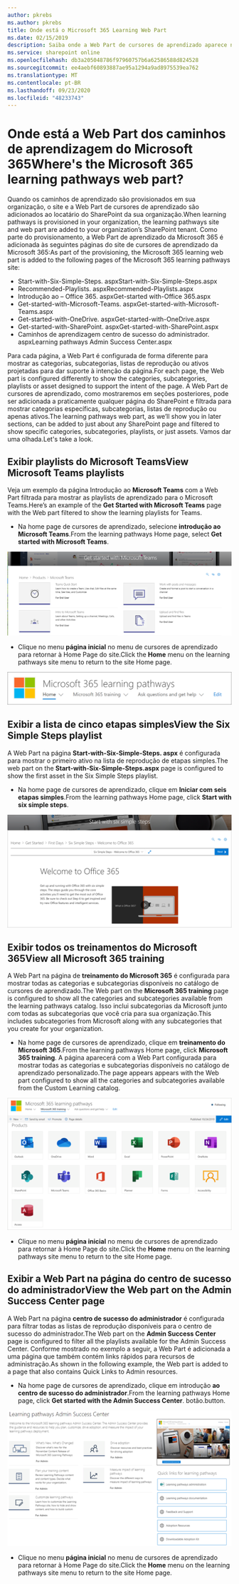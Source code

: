 ```yaml
---
author: pkrebs
ms.author: pkrebs
title: Onde está o Microsoft 365 Learning Web Part
ms.date: 02/15/2019
description: Saiba onde a Web Part de cursores de aprendizado aparece no site de cursores de aprendizado
ms.service: sharepoint online
ms.openlocfilehash: db3a205048786f97960757b6a62586588d824528
ms.sourcegitcommit: ee4aebf60893887ae95a1294a9ad8975539ea762
ms.translationtype: MT
ms.contentlocale: pt-BR
ms.lasthandoff: 09/23/2020
ms.locfileid: "48233743"
---
```

# <a name="wheres-the-microsoft-365-learning-pathways-web-part"></a><span data-ttu-id="f4e76-103">Onde está a Web Part dos caminhos de aprendizagem do Microsoft 365</span><span class="sxs-lookup"><span data-stu-id="f4e76-103">Where's the Microsoft 365 learning pathways web part?</span></span> 

<span data-ttu-id="f4e76-104">Quando os caminhos de aprendizado são provisionados em sua organização, o site e a Web Part de cursores de aprendizado são adicionados ao locatário do SharePoint da sua organização.</span><span class="sxs-lookup"><span data-stu-id="f4e76-104">When learning pathways is provisioned in your organization, the learning pathways site and web part are added to your organization’s SharePoint tenant.</span></span> <span data-ttu-id="f4e76-105">Como parte do provisionamento, a Web Part de aprendizado da Microsoft 365 é adicionada às seguintes páginas do site de cursores de aprendizado da Microsoft 365:</span><span class="sxs-lookup"><span data-stu-id="f4e76-105">As part of the provisioning, the Microsoft 365 learning web part is added to the following pages of the Microsoft 365 learning pathways site:</span></span>

- <span data-ttu-id="f4e76-106">Start-with-Six-Simple-Steps. aspx</span><span class="sxs-lookup"><span data-stu-id="f4e76-106">Start-with-Six-Simple-Steps.aspx</span></span> 
- <span data-ttu-id="f4e76-107">Recommended-Playlists. aspx</span><span class="sxs-lookup"><span data-stu-id="f4e76-107">Recommended-Playlists.aspx</span></span>
- <span data-ttu-id="f4e76-108">Introdução ao – Office 365. aspx</span><span class="sxs-lookup"><span data-stu-id="f4e76-108">Get-started with-Office 365.aspx</span></span>
- <span data-ttu-id="f4e76-109">Get-started-with-Microsoft-Teams. aspx</span><span class="sxs-lookup"><span data-stu-id="f4e76-109">Get-started-with-Microsoft-Teams.aspx</span></span>
- <span data-ttu-id="f4e76-110">Get-started-with-OneDrive. aspx</span><span class="sxs-lookup"><span data-stu-id="f4e76-110">Get-started-with-OneDrive.aspx</span></span>
- <span data-ttu-id="f4e76-111">Get-started-with-SharePoint. aspx</span><span class="sxs-lookup"><span data-stu-id="f4e76-111">Get-started-with-SharePoint.aspx</span></span>
- <span data-ttu-id="f4e76-112">Caminhos de aprendizagem centro de sucesso do administrador. aspx</span><span class="sxs-lookup"><span data-stu-id="f4e76-112">Learning pathways Admin Success Center.aspx</span></span>

<span data-ttu-id="f4e76-113">Para cada página, a Web Part é configurada de forma diferente para mostrar as categorias, subcategorias, listas de reprodução ou ativos projetadas para dar suporte à intenção da página.</span><span class="sxs-lookup"><span data-stu-id="f4e76-113">For each page, the Web part is configured differently to show the categories, subcategories, playlists or asset designed to support the intent of the page.</span></span> <span data-ttu-id="f4e76-114">A Web Part de cursores de aprendizado, como mostraremos em seções posteriores, pode ser adicionada a praticamente qualquer página do SharePoint e filtrada para mostrar categorias específicas, subcategorias, listas de reprodução ou apenas ativos.</span><span class="sxs-lookup"><span data-stu-id="f4e76-114">The learning pathways web part, as we’ll show you in later sections, can be added to just about any SharePoint page and filtered to show specific categories, subcategories, playlists, or just assets.</span></span> <span data-ttu-id="f4e76-115">Vamos dar uma olhada.</span><span class="sxs-lookup"><span data-stu-id="f4e76-115">Let's take a look.</span></span> 

## <a name="view-microsoft-teams-playlists"></a><span data-ttu-id="f4e76-116">Exibir playlists do Microsoft Teams</span><span class="sxs-lookup"><span data-stu-id="f4e76-116">View Microsoft Teams playlists</span></span>

<span data-ttu-id="f4e76-117">Veja um exemplo da página Introdução ao **Microsoft Teams** com a Web Part filtrada para mostrar as playlists de aprendizado para o Microsoft Teams.</span><span class="sxs-lookup"><span data-stu-id="f4e76-117">Here’s an example of the **Get Started with Microsoft Teams** page with the Web part filtered to show the learning playlists for Teams.</span></span> 

- <span data-ttu-id="f4e76-118">Na home page de cursores de aprendizado, selecione **introdução ao Microsoft Teams**.</span><span class="sxs-lookup"><span data-stu-id="f4e76-118">From the learning pathways Home page, select **Get started with Microsoft Teams**.</span></span>

![cg-whereiswp-teams.png](media/cg-whereiswp-teams.png)

- <span data-ttu-id="f4e76-120">Clique no menu **página inicial** no menu de cursores de aprendizado para retornar à Home Page do site.</span><span class="sxs-lookup"><span data-stu-id="f4e76-120">Click the **Home** menu on the learning pathways site menu to return to the site Home page.</span></span>

![cg-homebtnmenu.png](media/cg-homebtnmenu.png)

## <a name="view-the-six-simple-steps-playlist"></a><span data-ttu-id="f4e76-122">Exibir a lista de cinco etapas simples</span><span class="sxs-lookup"><span data-stu-id="f4e76-122">View the Six Simple Steps playlist</span></span>

<span data-ttu-id="f4e76-123">A Web Part na página **Start-with-Six-Simple-Steps. aspx** é configurada para mostrar o primeiro ativo na lista de reprodução de etapas simples.</span><span class="sxs-lookup"><span data-stu-id="f4e76-123">The web part on the **Start-with-Six-Simple-Steps.aspx** page is configured to show the first asset in the Six Simple Steps playlist.</span></span> 

- <span data-ttu-id="f4e76-124">Na home page de cursores de aprendizado, clique em **Iniciar com seis etapas simples**.</span><span class="sxs-lookup"><span data-stu-id="f4e76-124">From the learning pathways Home page,  click **Start with six simple steps**.</span></span> 

![cg-whereiswp-six.png](media/cg-whereiswp-six.png)

## <a name="view-all-microsoft-365-training"></a><span data-ttu-id="f4e76-126">Exibir todos os treinamentos do Microsoft 365</span><span class="sxs-lookup"><span data-stu-id="f4e76-126">View all Microsoft 365 training</span></span>

<span data-ttu-id="f4e76-127">A Web Part na página de **treinamento do Microsoft 365** é configurada para mostrar todas as categorias e subcategorias disponíveis no catálogo de cursores de aprendizado.</span><span class="sxs-lookup"><span data-stu-id="f4e76-127">The Web part on the **Microsoft 365 training** page is configured to show all the categories and subcategories available from the learning pathways catalog.</span></span> <span data-ttu-id="f4e76-128">Isso inclui subcategorias da Microsoft junto com todas as subcategorias que você cria para sua organização.</span><span class="sxs-lookup"><span data-stu-id="f4e76-128">This includes subcategories from Microsoft along with any subcategories that you create for your organization.</span></span>

- <span data-ttu-id="f4e76-129">Na home page de cursores de aprendizado, clique em **treinamento do Microsoft 365**.</span><span class="sxs-lookup"><span data-stu-id="f4e76-129">From the learning pathways Home page, click **Microsoft 365 training**.</span></span> <span data-ttu-id="f4e76-130">A página aparecerá com a Web Part configurada para mostrar todas as categorias e subcategorias disponíveis no catálogo de aprendizado personalizado.</span><span class="sxs-lookup"><span data-stu-id="f4e76-130">The page appears appears with the Web part configured to show all the categories and subcategories available from the Custom Learning catalog.</span></span>

![cg-whereiswp-o365.png](media/cg-whereiswp-o365.png)

- <span data-ttu-id="f4e76-132">Clique no menu **página inicial** no menu de cursores de aprendizado para retornar à Home Page do site.</span><span class="sxs-lookup"><span data-stu-id="f4e76-132">Click the **Home** menu on the learning pathways site menu to return to the site Home page.</span></span>

## <a name="view-the-web-part-on-the-admin-success-center-page"></a><span data-ttu-id="f4e76-133">Exibir a Web Part na página do centro de sucesso do administrador</span><span class="sxs-lookup"><span data-stu-id="f4e76-133">View the Web part on the Admin Success Center page</span></span>

<span data-ttu-id="f4e76-134">A Web Part na página **centro de sucesso do administrador** é configurada para filtrar todas as listas de reprodução disponíveis para o centro de sucesso do administrador.</span><span class="sxs-lookup"><span data-stu-id="f4e76-134">The Web part on the **Admin Success Center** page is configured to filter all the playlists available for the Admin Success Center.</span></span> <span data-ttu-id="f4e76-135">Conforme mostrado no exemplo a seguir, a Web Part é adicionada a uma página que também contém links rápidos para recursos de administração.</span><span class="sxs-lookup"><span data-stu-id="f4e76-135">As shown in the following example, the Web part is added to a page that also contains Quick Links to Admin resources.</span></span> 

- <span data-ttu-id="f4e76-136">Na home page de cursores de aprendizado, clique em introdução **ao centro de sucesso do administrador**.</span><span class="sxs-lookup"><span data-stu-id="f4e76-136">From the learning pathways Home page, click **Get started with the Admin Success Center**.</span></span> <span data-ttu-id="f4e76-137">botão.</span><span class="sxs-lookup"><span data-stu-id="f4e76-137">button.</span></span> 

![cg-adminsuccesscenterwebpart.png](media/cg-adminsuccesscenterwebpart.png)

- <span data-ttu-id="f4e76-139">Clique no menu **página inicial** no menu de cursores de aprendizado para retornar à Home Page do site.</span><span class="sxs-lookup"><span data-stu-id="f4e76-139">Click the **Home** menu on the learning pathways site menu to return to the site Home page.</span></span>

